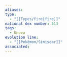 ```yaml
---
aliases: 
type:
  - "[[Types/fire|fire]]"
national dex number: 513
tags:
  - Unova
evolution line:
  - "[[Pokémon/Simisear]]"
associated: 
---
```

